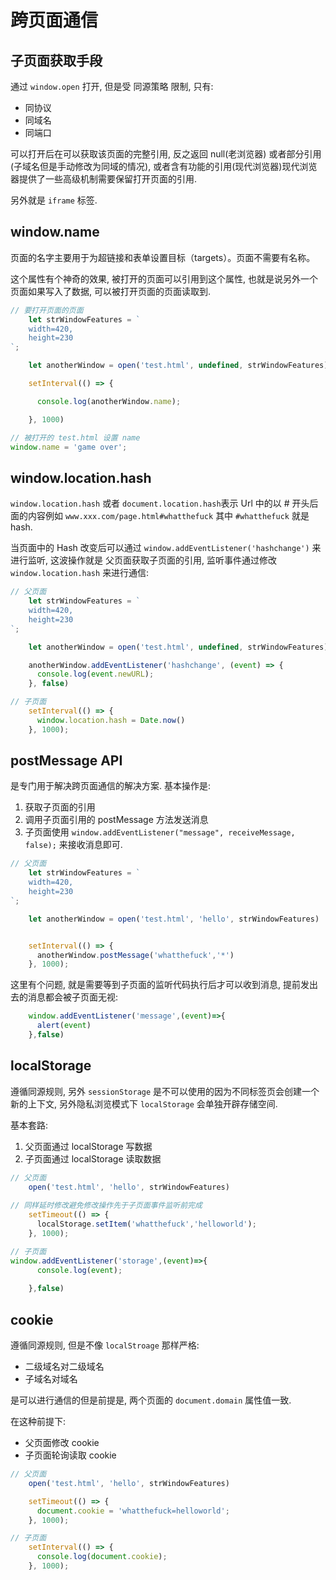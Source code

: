 # 跨页面通信

## 子页面获取手段

通过 `window.open` 打开, 但是受 同源策略 限制, 只有:

- 同协议
- 同域名
- 同端口

可以打开后在可以获取该页面的完整引用, 反之返回 null(老浏览器) 或者部分引用(子域名但是手动修改为同域的情况), 或者含有功能的引用(现代浏览器)现代浏览器提供了一些高级机制需要保留打开页面的引用.

另外就是 `iframe` 标签.

## window.name

页面的名字主要用于为超链接和表单设置目标（targets）。页面不需要有名称。

这个属性有个神奇的效果, 被打开的页面可以引用到这个属性, 也就是说另外一个页面如果写入了数据, 可以被打开页面的页面读取到.

```javascript
// 要打开页面的页面
    let strWindowFeatures = `
    width=420,
    height=230
`;

    let anotherWindow = open('test.html', undefined, strWindowFeatures)

    setInterval(() => {

      console.log(anotherWindow.name);

    }, 1000)
```

```javascript
// 被打开的 test.html 设置 name
window.name = 'game over';
```

## window.location.hash

`window.location.hash`  或者 `document.location.hash`表示 Url 中的以 # 开头后面的内容例如 `www.xxx.com/page.html#whatthefuck` 其中 `#whatthefuck` 就是 hash.

当页面中的 Hash 改变后可以通过 `window.addEventListener('hashchange')` 来进行监听, 这波操作就是 父页面获取子页面的引用, 监听事件通过修改 `window.location.hash` 来进行通信:

```javascript
// 父页面
    let strWindowFeatures = `
    width=420,
    height=230
`;

    let anotherWindow = open('test.html', undefined, strWindowFeatures)

    anotherWindow.addEventListener('hashchange', (event) => {
      console.log(event.newURL);
    }, false)
```

```javascript
// 子页面
    setInterval(() => {
      window.location.hash = Date.now()
    }, 1000);
```

## postMessage API

是专门用于解决跨页面通信的解决方案. 基本操作是:

1. 获取子页面的引用
2. 调用子页面引用的 postMessage  方法发送消息
3. 子页面使用 `window.addEventListener("message", receiveMessage, false);` 来接收消息即可.

````javascript
// 父页面
    let strWindowFeatures = `
    width=420,
    height=230
`;

    let anotherWindow = open('test.html', 'hello', strWindowFeatures)


    setInterval(() => {
      anotherWindow.postMessage('whatthefuck','*')
    }, 1000);
````

这里有个问题, 就是需要等到子页面的监听代码执行后才可以收到消息, 提前发出去的消息都会被子页面无视:

```javascript
    window.addEventListener('message',(event)=>{
      alert(event)
    },false)
```

## localStorage

遵循同源规则, 另外 `sessionStorage` 是不可以使用的因为不同标签页会创建一个新的上下文, 另外隐私浏览模式下 `localStorage` 会单独开辟存储空间.

基本套路:

1. 父页面通过 localStorage 写数据
2. 子页面通过 localStorage 读取数据

```javascript
// 父页面
    open('test.html', 'hello', strWindowFeatures)
    
// 同样延时修改避免修改操作先于子页面事件监听前完成
    setTimeout(() => {
      localStorage.setItem('whatthefuck','helloworld');
    }, 1000);
```

```javascript
// 子页面    
window.addEventListener('storage',(event)=>{
      console.log(event);
      
    },false)
```

## cookie

遵循同源规则, 但是不像 `localStroage` 那样严格:

- 二级域名对二级域名
- 子域名对域名

是可以进行通信的但是前提是, 两个页面的 `document.domain` 属性值一致.

在这种前提下:

- 父页面修改 cookie 
- 子页面轮询读取 cookie

```javascript
// 父页面
    open('test.html', 'hello', strWindowFeatures)

    setTimeout(() => {
      document.cookie = 'whatthefuck=helloworld';
    }, 1000);
```

```javascript
// 子页面
    setInterval(() => {
      console.log(document.cookie);
    }, 1000);
```

